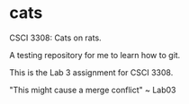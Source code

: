 # cats
CSCI 3308: Cats on rats.

A testing repository for me to learn how to git.

This is the Lab 3 assignment for CSCI 3308.

"This might cause a merge conflict" ~ Lab03
